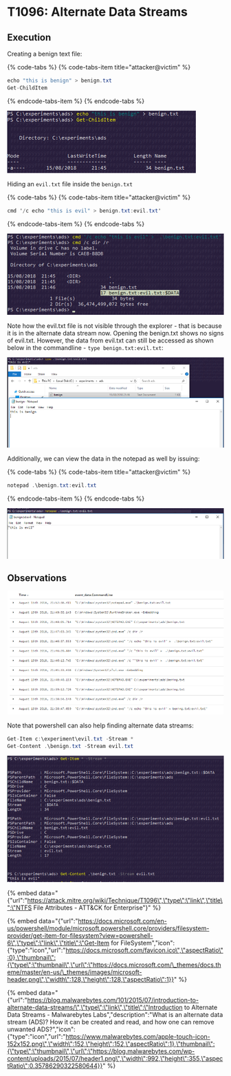 # T1096: Alternate Data Streams

## Execution

Creating a benign text file:

{% code-tabs %}
{% code-tabs-item title="attacker@victim" %}
```csharp
echo "this is benign" > benign.txt
Get-ChildItem
```
{% endcode-tabs-item %}
{% endcode-tabs %}

![](../.gitbook/assets/ads-benign.png)

Hiding an `evil.txt` file inside the `benign.txt`

{% code-tabs %}
{% code-tabs-item title="attacker@victim" %}
```csharp
cmd '/c echo "this is evil" > benign.txt:evil.txt'
```
{% endcode-tabs-item %}
{% endcode-tabs %}

![](../.gitbook/assets/ads-evil.png)

Note how the evil.txt file is not visible through the explorer - that is because it is in the alternate data stream now. Opening the benign.txt shows no signs of evil.txt. However, the data from evil.txt can still be accessed as shown below in the commandline - `type benign.txt:evil.txt`:

![](../.gitbook/assets/ads-evil-2.png)

Additionally, we can view the data in the notepad as well by issuing:

{% code-tabs %}
{% code-tabs-item title="attacker@victim" %}
```csharp
notepad .\benign.txt:evil.txt
```
{% endcode-tabs-item %}
{% endcode-tabs %}

![](../.gitbook/assets/ads-evil3.png)

## Observations

![](../.gitbook/assets/ads-commandline.png)

Note that powershell can also help finding alternate data streams:

```csharp
Get-Item c:\experiment\evil.txt -Stream *
Get-Content .\benign.txt -Stream evil.txt
```

![](../.gitbook/assets/ads-powershell.png)

{% embed data="{\"url\":\"https://attack.mitre.org/wiki/Technique/T1096\",\"type\":\"link\",\"title\":\"NTFS File Attributes - ATT&CK for Enterprise\"}" %}

{% embed data="{\"url\":\"https://docs.microsoft.com/en-us/powershell/module/microsoft.powershell.core/providers/filesystem-provider/get-item-for-filesystem?view=powershell-6\",\"type\":\"link\",\"title\":\"Get-Item for FileSystem\",\"icon\":{\"type\":\"icon\",\"url\":\"https://docs.microsoft.com/favicon.ico\",\"aspectRatio\":0},\"thumbnail\":{\"type\":\"thumbnail\",\"url\":\"https://docs.microsoft.com/\_themes/docs.theme/master/en-us/\_themes/images/microsoft-header.png\",\"width\":128,\"height\":128,\"aspectRatio\":1}}" %}

{% embed data="{\"url\":\"https://blog.malwarebytes.com/101/2015/07/introduction-to-alternate-data-streams/\",\"type\":\"link\",\"title\":\"Introduction to Alternate Data Streams - Malwarebytes Labs\",\"description\":\"What is an alternate data stream \(ADS\)? How it can be created and read, and how one can remove unwanted ADS?\",\"icon\":{\"type\":\"icon\",\"url\":\"https://www.malwarebytes.com/apple-touch-icon-152x152.png\",\"width\":152,\"height\":152,\"aspectRatio\":1},\"thumbnail\":{\"type\":\"thumbnail\",\"url\":\"https://blog.malwarebytes.com/wp-content/uploads/2015/07/header1.png\",\"width\":992,\"height\":355,\"aspectRatio\":0.35786290322580644}}" %}

